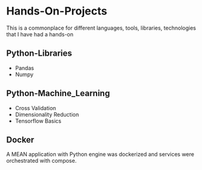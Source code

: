 # Hands-On-Projects

This is a commonplace for different languages, tools, libraries, technologies that I have had a hands-on

## Python-Libraries

* Pandas
* Numpy

## Python-Machine_Learning

* Cross Validation
* Dimensionality Reduction
* Tensorflow Basics

## Docker

A MEAN application with Python engine was dockerized and services were orchestrated with compose.

